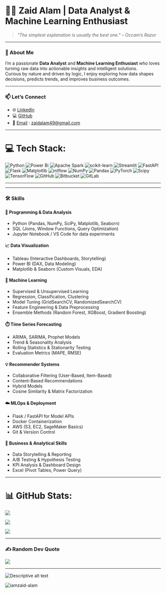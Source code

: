 # 👨‍💻 Zaid Alam | Data Analyst & Machine Learning Enthusiast

> *"The simplest explanation is usually the best one." – Occam’s Razor*

---

### 👋 About Me
I’m a passionate **Data Analyst** and **Machine Learning Enthusiast** who loves turning raw data into actionable insights and intelligent solutions.  
Curious by nature and driven by logic, I enjoy exploring how data shapes decisions, predicts trends, and improves business outcomes.

---


### 📫 Let’s Connect
- 🌐 [LinkedIn](https://www.linkedin.com/in/zaid-alam98/)  
- 💻 [GitHub](https://github.com/iamZaid-Alam)  
- 📧 [Email](mailto:zaidalam49@gmail.com) : zaidalam49@gmail.com


---


# 💻 Tech Stack:

![Python](https://img.shields.io/badge/python-3670A0?style=for-the-badge&logo=python&logoColor=ffdd54) ![Power Bi](https://img.shields.io/badge/power_bi-F2C811?style=for-the-badge&logo=powerbi&logoColor=black) ![Apache Spark](https://img.shields.io/badge/Apache%20Spark-FDEE21?style=for-the-badge&logo=apachespark&logoColor=black) ![scikit-learn](https://img.shields.io/badge/scikit--learn-%23F7931E.svg?style=for-the-badge&logo=scikit-learn&logoColor=white) ![Streamlit](https://img.shields.io/badge/Streamlit-%23FE4B4B.svg?style=for-the-badge&logo=streamlit&logoColor=white) ![FastAPI](https://img.shields.io/badge/FastAPI-005571?style=for-the-badge&logo=fastapi) ![Flask](https://img.shields.io/badge/flask-%23000.svg?style=for-the-badge&logo=flask&logoColor=white) ![Matplotlib](https://img.shields.io/badge/Matplotlib-%23ffffff.svg?style=for-the-badge&logo=Matplotlib&logoColor=black) ![mlflow](https://img.shields.io/badge/mlflow-%23d9ead3.svg?style=for-the-badge&logo=numpy&logoColor=blue) ![NumPy](https://img.shields.io/badge/numpy-%23013243.svg?style=for-the-badge&logo=numpy&logoColor=white) ![Pandas](https://img.shields.io/badge/pandas-%23150458.svg?style=for-the-badge&logo=pandas&logoColor=white) ![PyTorch](https://img.shields.io/badge/PyTorch-%23EE4C2C.svg?style=for-the-badge&logo=PyTorch&logoColor=white) ![Scipy](https://img.shields.io/badge/SciPy-%230C55A5.svg?style=for-the-badge&logo=scipy&logoColor=%white) ![TensorFlow](https://img.shields.io/badge/TensorFlow-%23FF6F00.svg?style=for-the-badge&logo=TensorFlow&logoColor=white) ![GitHub](https://img.shields.io/badge/github-%23121011.svg?style=for-the-badge&logo=github&logoColor=white) ![Bitbucket](https://img.shields.io/badge/bitbucket-%230047B3.svg?style=for-the-badge&logo=bitbucket&logoColor=white) ![GitLab](https://img.shields.io/badge/gitlab-%23181717.svg?style=for-the-badge&logo=gitlab&logoColor=white)

---


---

### 🛠️ Skills

#### 🧩 Programming & Data Analysis
- Python (Pandas, NumPy, SciPy, Matplotlib, Seaborn)
- SQL (Joins, Window Functions, Query Optimization)
- Jupyter Notebook / VS Code for data experiments
  
#### 📈 Data Visualization
- Tableau (Interactive Dashboards, Storytelling)
- Power BI (DAX, Data Modeling)
- Matplotlib & Seaborn (Custom Visuals, EDA)

#### 🤖 Machine Learning
- Supervised & Unsupervised Learning  
- Regression, Classification, Clustering  
- Model Tuning (GridSearchCV, RandomizedSearchCV)
- Feature Engineering & Data Preprocessing  
- Ensemble Methods (Random Forest, XGBoost, Gradient Boosting)

#### ⏱️ Time Series Forecasting
- ARIMA, SARIMA, Prophet Models  
- Trend & Seasonality Analysis  
- Rolling Statistics & Stationarity Testing  
- Evaluation Metrics (MAPE, RMSE)

#### 💡 Recommender Systems
- Collaborative Filtering (User-Based, Item-Based)  
- Content-Based Recommendations  
- Hybrid Models  
- Cosine Similarity & Matrix Factorization

#### ☁️ MLOps & Deployment
- Flask / FastAPI for Model APIs  
- Docker Containerization  
- AWS (S3, EC2, SageMaker Basics)
- Git & Version Control

#### 🧮 Business & Analytical Skills
- Data Storytelling & Reporting  
- A/B Testing & Hypothesis Testing  
- KPI Analysis & Dashboard Design  
- Excel (Pivot Tables, Power Query)


---

# 📊 GitHub Stats:

![](https://github-readme-stats.vercel.app/api?username=iamZaid-Alam&theme=cobalt&hide_border=false&include_all_commits=false&count_private=false)<br/>


![](https://nirzak-streak-stats.vercel.app/?user=iamZaid-Alam&theme=cobalt&hide_border=false)<br/>


![](https://github-readme-stats.vercel.app/api/top-langs/?username=iamZaid-Alam&theme=cobalt&hide_border=false&include_all_commits=false&count_private=false&layout=compact)


---


### ✍️ Random Dev Quote

![](https://quotes-github-readme.vercel.app/api?type=horizontal&theme=radical)

---


<img src="https://media0.giphy.com/media/v1.Y2lkPTc5MGI3NjExcmwzMzJtaGYyaTlkam02a21wMDhpd3Q0MndyNGJlejExejhtcTN5cyZlcD12MV9pbnRlcm5hbF9naWZfYnlfaWQmY3Q9Zw/KapMMVVXWW1k4Lto4I/giphy.gif" alt="Descriptive alt text" />



<p align="left"> <img src="https://komarev.com/ghpvc/?username=iamzaid-alam&label=Profile%20views&color=0e75b6&style=flat" alt="iamzaid-alam" /> </p>

